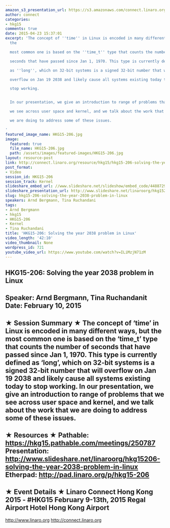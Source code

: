 ```yaml
---
amazon_s3_presentation_url: https://s3.amazonaws.com/connect.linaro.org/hkg15/Videos/02-10-Tuesday/HKG15-206.pdf
author: connect
categories:
- hkg15
comments: true
date: 2015-04-23 15:37:01
excerpt: 'The concept of ''time'' in Linux is encoded in many different ways, but
  the

  most common one is based on the ''time_t'' type that counts the number of

  seconds that have passed since Jan 1, 1970. This type is currently defined

  as ''long'', which on 32-bit systems is a signed 32-bit number that will

  overflow on Jan 19 2038 and likely cause all systems existing today to

  stop working.


  In our presentation, we give an introduction to range of problems that

  we see across user space and kernel, and we talk about the work that

  we are doing to address some of these issues.

'
featured_image_name: HKG15-206.jpg
image:
  featured: true
  file_name: HKG15-206.jpg
  path: /assets/images/featured-images/HKG15-206.jpg
layout: resource-post
link: http://connect.linaro.org/resource/hkg15/hkg15-206-solving-the-year-2038-problem-in-linux/
post_format:
- Video
session_id: HKG15-206
session_track: Kernel
slideshare_embed_url: //www.slideshare.net/slideshow/embed_code/44887297
slideshare_presentation_url: http://www.slideshare.net/linaroorg/hkg15206-solving-the-year-2038-problem-in-linux
slug: hkg15-206-solving-the-year-2038-problem-in-linux
speakers: Arnd Bergmann, Tina Ruchandani
tags:
- Arnd Bergmann
- hkg15
- HKG15-206
- Kernel
- Tina Ruchandani
title: 'HKG15-206: Solving the year 2038 problem in Linux'
video_length: '42:10'
video_thumbnail: None
wordpress_id: 721
youtube_video_url: https://www.youtube.com/watch?v=ILiMzjN71zM
---
```


HKG15-206: Solving the year 2038 problem in Linux 
--------------------------------------------------- 
Speaker: Arnd Bergmann, Tina Ruchandanit 
Date: February 10, 2015 
--------------------------------------------------- 
★ Session Summary ★ 
The concept of ‘time’ in Linux is encoded in many different ways, but the most common one is based on the ‘time_t’ type that counts the number of seconds that have passed since Jan 1, 1970. This type is currently defined as ‘long’, which on 32-bit systems is a signed 32-bit number that will overflow on Jan 19 2038 and likely cause all systems existing today to stop working. 
In our presentation, we give an introduction to range of problems that we see across user space and kernel, and we talk about the work that we are doing to address some of these issues. 
-------------------------------------------------- 
★ Resources ★ 
Pathable: https://hkg15.pathable.com/meetings/250787 
Presentation:  http://www.slideshare.net/linaroorg/hkg15206-solving-the-year-2038-problem-in-linux 
Etherpad: http://pad.linaro.org/p/hkg15-206 
--------------------------------------------------- 
★ Event Details ★ 
Linaro Connect Hong Kong 2015 - #HKG15 
February 9-13th, 2015 
Regal Airport Hotel Hong Kong Airport 
--------------------------------------------------- 
http://www.linaro.org 
http://connect.linaro.org